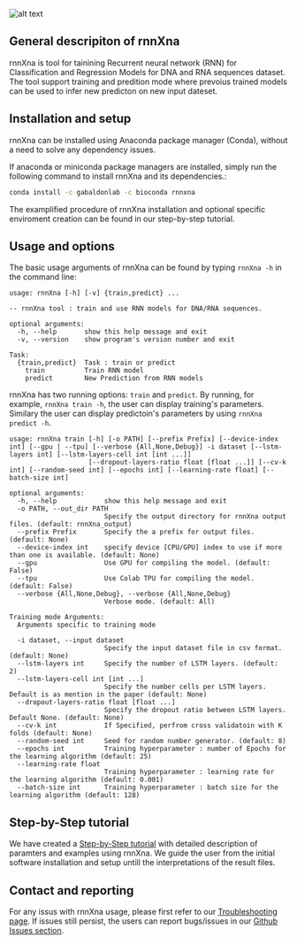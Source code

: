 ![alt text](https://image.ibb.co/bs7fAV/logos.png)


## General descripiton of rnnXna

rnnXna is tool for tainining Recurrent neural network (RNN) for Classification and Regression Models for DNA and RNA sequences dataset. The tool support training and predition mode where  prevoius trained models can be used to infer new predicton on new input dateset.


## Installation and setup
rnnXna can be installed using Anaconda package manager (Conda), without a need to solve any dependency issues. 

If anaconda or miniconda package managers are installed, simply run the following command to install rnnXna and its dependencies.:

```bash
conda install -c gabaldonlab -c bioconda rnnxna
```

The examplified procedure of rnnXna installation and optional specific enviroment creation can be found in our step-by-step tutorial. 

## Usage and options

The basic usage arguments of rnnXna can be found by typing `rnnXna -h` in the command line:
```
usage: rnnXna [-h] [-v] {train,predict} ...

-- rnnXna tool : train and use RNN models for DNA/RNA sequences.

optional arguments:
  -h, --help       show this help message and exit
  -v, --version    show program's version number and exit

Task:
  {train,predict}  Task : train or predict
    train          Train RNN model
    predict        New Prediction from RNN models
```
rnnXna has two running options: `train` and `predict`. By running, for example, `rnnXna train -h`, the user can display training's parameters. Similary the user can display predictoin's parameters by using `rnnXna predict -h`.

```
usage: rnnXna train [-h] [-o PATH] [--prefix Prefix] [--device-index int] [--gpu | --tpu] [--verbose {All,None,Debug}] -i dataset [--lstm-layers int] [--lstm-layers-cell int [int ...]]
                    [--dropout-layers-ratio float [float ...]] [--cv-k int] [--random-seed int] [--epochs int] [--learning-rate float] [--batch-size int]

optional arguments:
  -h, --help            show this help message and exit
  -o PATH, --out_dir PATH
                        Specify the output directory for rnnXna output files. (default: rnnXna_output)
  --prefix Prefix       Specify the a prefix for output files. (default: None)
  --device-index int    specify device [CPU/GPU] index to use if more than one is available. (default: None)
  --gpu                 Use GPU for compiling the model. (default: False)
  --tpu                 Use Colab TPU for compiling the model. (default: False)
  --verbose {All,None,Debug}, --verbose {All,None,Debug}
                        Verbose mode. (default: All)

Training mode Arguments:
  Arguments specific to training mode

  -i dataset, --input dataset
                        Specify the input dataset file in csv format. (default: None)
  --lstm-layers int     Specify the number of LSTM layers. (default: 2)
  --lstm-layers-cell int [int ...]
                        Specify the number cells per LSTM layers. Default is as mention in the paper (default: None)
  --dropout-layers-ratio float [float ...]
                        Specify the dropout ratio between LSTM layers. Default None. (default: None)
  --cv-k int            If Specified, perfrom cross validatoin with K folds (default: None)
  --random-seed int     Seed for random number generator. (default: 8)
  --epochs int          Training hyperparameter : number of Epochs for the learning algorithm (default: 25)
  --learning-rate float
                        Training hyperparameter : learning rate for the learning algorithm (default: 0.001)
  --batch-size int      Training hyperparameter : batch size for the learning algorithm (default: 128)                 
```


## Step-by-Step tutorial

We have created a [Step-by-Step tutorial](https://github.com/Gabaldonlab/rnnXna/wiki/rnnXna-Tutorial)  with detailed description of paramters and examples using rnnXna. We guide the user from the initial software installation and setup untill the interpretations of the result files. 


## Contact and reporting

For any issus with rnnXna usage, please first refer to our [Troubleshooting page](https://github.com/Gabaldonlab/rnnXna/wiki/Troubleshooting). If issues still persist, the users can report bugs/issues in our [Github Issues section](https://github.com/Gabaldonlab/rnnXna/issues).
